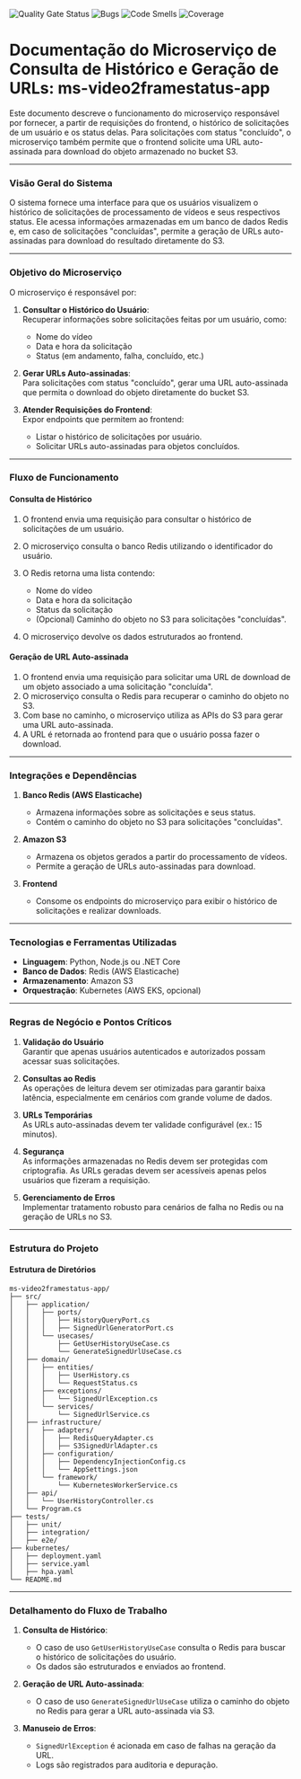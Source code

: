 ![Quality Gate Status](https://sonarcloud.io/api/project_badges/measure?project=POSTECH-SOAT-SALA11_application-avalanches-producao-ms&metric=alert_status)
![Bugs](https://sonarcloud.io/api/project_badges/measure?project=POSTECH-SOAT-SALA11_application-avalanches-producao-ms&metric=bugs)
![Code Smells](https://sonarcloud.io/api/project_badges/measure?project=POSTECH-SOAT-SALA11_application-avalanches-producao-ms&metric=code_smells)
![Coverage](https://sonarcloud.io/api/project_badges/measure?project=POSTECH-SOAT-SALA11_application-avalanches-producao-ms&metric=coverage)
# **Documentação do Microserviço de Consulta de Histórico e Geração de URLs: ms-video2framestatus-app**  
Este documento descreve o funcionamento do microserviço responsável por fornecer, a partir de requisições do frontend, o histórico de solicitações de um usuário e os status delas. Para solicitações com status "concluído", o microserviço também permite que o frontend solicite uma URL auto-assinada para download do objeto armazenado no bucket S3.

---

### **Visão Geral do Sistema**  
O sistema fornece uma interface para que os usuários visualizem o histórico de solicitações de processamento de vídeos e seus respectivos status. Ele acessa informações armazenadas em um banco de dados Redis e, em caso de solicitações "concluídas", permite a geração de URLs auto-assinadas para download do resultado diretamente do S3.

---

### **Objetivo do Microserviço**  
O microserviço é responsável por:  

1. **Consultar o Histórico do Usuário**:  
   Recuperar informações sobre solicitações feitas por um usuário, como:  
   - Nome do vídeo  
   - Data e hora da solicitação  
   - Status (em andamento, falha, concluído, etc.)  

2. **Gerar URLs Auto-assinadas**:  
   Para solicitações com status "concluído", gerar uma URL auto-assinada que permita o download do objeto diretamente do bucket S3.  

3. **Atender Requisições do Frontend**:  
   Expor endpoints que permitem ao frontend:  
   - Listar o histórico de solicitações por usuário.  
   - Solicitar URLs auto-assinadas para objetos concluídos.  

---

### **Fluxo de Funcionamento**  

#### **Consulta de Histórico**  
1. O frontend envia uma requisição para consultar o histórico de solicitações de um usuário.  
2. O microserviço consulta o banco Redis utilizando o identificador do usuário.  
3. O Redis retorna uma lista contendo:  
   - Nome do vídeo  
   - Data e hora da solicitação  
   - Status da solicitação  
   - (Opcional) Caminho do objeto no S3 para solicitações "concluídas".  

4. O microserviço devolve os dados estruturados ao frontend.  

#### **Geração de URL Auto-assinada**  
1. O frontend envia uma requisição para solicitar uma URL de download de um objeto associado a uma solicitação "concluída".  
2. O microserviço consulta o Redis para recuperar o caminho do objeto no S3.  
3. Com base no caminho, o microserviço utiliza as APIs do S3 para gerar uma URL auto-assinada.  
4. A URL é retornada ao frontend para que o usuário possa fazer o download.  

---

### **Integrações e Dependências**  

1. **Banco Redis (AWS Elasticache)**  
   - Armazena informações sobre as solicitações e seus status.  
   - Contém o caminho do objeto no S3 para solicitações "concluídas".  

2. **Amazon S3**  
   - Armazena os objetos gerados a partir do processamento de vídeos.  
   - Permite a geração de URLs auto-assinadas para download.  

3. **Frontend**  
   - Consome os endpoints do microserviço para exibir o histórico de solicitações e realizar downloads.  

---

### **Tecnologias e Ferramentas Utilizadas**  
- **Linguagem**: Python, Node.js ou .NET Core  
- **Banco de Dados**: Redis (AWS Elasticache)  
- **Armazenamento**: Amazon S3  
- **Orquestração**: Kubernetes (AWS EKS, opcional)  

---

### **Regras de Negócio e Pontos Críticos**  

1. **Validação do Usuário**  
   Garantir que apenas usuários autenticados e autorizados possam acessar suas solicitações.  

2. **Consultas ao Redis**  
   As operações de leitura devem ser otimizadas para garantir baixa latência, especialmente em cenários com grande volume de dados.  

3. **URLs Temporárias**  
   As URLs auto-assinadas devem ter validade configurável (ex.: 15 minutos).  

4. **Segurança**  
   As informações armazenadas no Redis devem ser protegidas com criptografia. As URLs geradas devem ser acessíveis apenas pelos usuários que fizeram a requisição.  

5. **Gerenciamento de Erros**  
   Implementar tratamento robusto para cenários de falha no Redis ou na geração de URLs no S3.  

---

### **Estrutura do Projeto**  

#### **Estrutura de Diretórios**  
```plaintext
ms-video2framestatus-app/
├── src/
│   ├── application/
│   │   ├── ports/
│   │   │   ├── HistoryQueryPort.cs
│   │   │   ├── SignedUrlGeneratorPort.cs
│   │   └── usecases/
│   │       ├── GetUserHistoryUseCase.cs
│   │       └── GenerateSignedUrlUseCase.cs
│   ├── domain/
│   │   ├── entities/
│   │   │   ├── UserHistory.cs
│   │   │   └── RequestStatus.cs
│   │   ├── exceptions/
│   │   │   └── SignedUrlException.cs
│   │   └── services/
│   │       └── SignedUrlService.cs
│   ├── infrastructure/
│   │   ├── adapters/
│   │   │   ├── RedisQueryAdapter.cs
│   │   │   ├── S3SignedUrlAdapter.cs
│   │   ├── configuration/
│   │   │   ├── DependencyInjectionConfig.cs
│   │   │   └── AppSettings.json
│   │   └── framework/
│   │       └── KubernetesWorkerService.cs
│   ├── api/
│   │   └── UserHistoryController.cs
│   └── Program.cs
├── tests/
│   ├── unit/
│   ├── integration/
│   ├── e2e/
├── kubernetes/
│   ├── deployment.yaml
│   ├── service.yaml
│   ├── hpa.yaml
└── README.md
```

---

### **Detalhamento do Fluxo de Trabalho**  

1. **Consulta de Histórico**:  
   - O caso de uso `GetUserHistoryUseCase` consulta o Redis para buscar o histórico de solicitações do usuário.  
   - Os dados são estruturados e enviados ao frontend.  

2. **Geração de URL Auto-assinada**:  
   - O caso de uso `GenerateSignedUrlUseCase` utiliza o caminho do objeto no Redis para gerar a URL auto-assinada via S3.  

3. **Manuseio de Erros**:  
   - `SignedUrlException` é acionada em caso de falhas na geração da URL.  
   - Logs são registrados para auditoria e depuração.  
